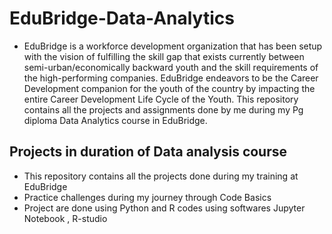 # EduBridge-Data-Analytics

- EduBridge is a workforce development organization that has been setup with the vision of fulfilling the skill gap that exists currently between semi-urban/economically backward youth and the skill requirements of the high-performing companies. EduBridge endeavors to be the Career Development companion for the youth of the country by impacting the entire Career Development Life Cycle of the Youth. This repository contains all the projects and assignments done by me during my Pg diploma Data Analytics course in EduBridge.

## Projects in duration of Data analysis course

- This repository contains all the projects done during my training at EduBridge
- Practice challenges during my journey through Code Basics
- Project are done using Python and R codes using softwares Jupyter Notebook , R-studio
